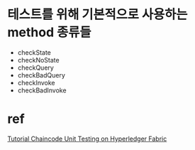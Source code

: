 

# 테스트를 위해 기본적으로 사용하는 method 종류들
- checkState
- checkNoState
- checkQuery
- checkBadQuery
- checkInvoke
- checkBadInvoke






# ref
[Tutorial Chaincode Unit Testing on Hyperledger Fabric](https://medium.com/coinmonks/tutorial-on-hyperledger-fabrics-chaincode-testing-44c3f260cb2b)